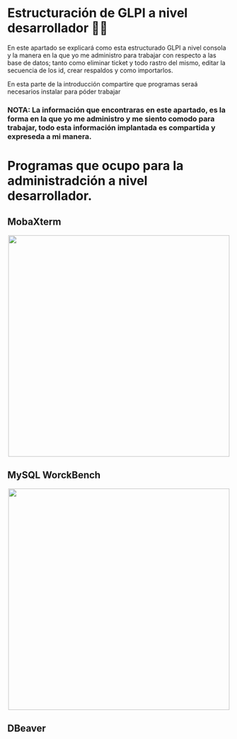 # Estructuración de GLPI a nivel desarrollador 👨‍💻
En este apartado se explicará como esta estructurado GLPI a nivel consola y la manera en la que yo me administro para trabajar con respecto a las base de datos; tanto como eliminar ticket y todo rastro del mismo, editar la secuencia de los id, crear respaldos y como importarlos.

En esta parte de la introducción compartire que programas seraá necesarios instalar para póder trabajar

### NOTA: La información que encontraras en este apartado, es la forma en la que yo me administro y me siento comodo para trabajar, todo esta información implantada es compartida y expreseda a mi manera.

# Programas que ocupo para la administradción a nivel desarrollador.

## MobaXterm

<div align="center">
<img src="https://www.redeszone.net/app/uploads-redeszone.net/2021/05/mobaxterm_destacada-1200x675.jpg" width="500">
</div>

## MySQL WorckBench

<div align="center">
<img src="https://encrypted-tbn0.gstatic.com/images?q=tbn:ANd9GcRcUYI3gIcK6QzYJeQyPoUHsSPma0dYF01Y2Q&s" width="500">
</div>

## DBeaver

